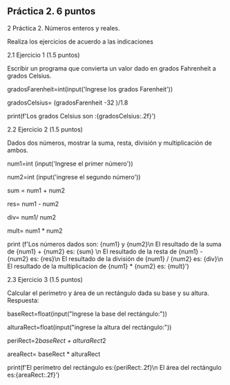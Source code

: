 ## Práctica 2. 6 puntos
2 Práctica 2. Números enteros y reales.

Realiza los ejercicios de acuerdo a las indicaciones

2.1 Ejercicio 1 (1.5 puntos)

Escribir un programa que convierta un valor dado en grados Fahrenheit a grados
Celsius.


gradosFarenheit=int(input('Ingrese los grados Farenheit'))


gradosCelsius= (gradosFarenheit -32 )/1.8


print(f'Los grados Celsius son :{gradosCelsius:.2f}')



2.2 Ejercicio 2 (1.5 puntos)

Dados dos números, mostrar la suma, resta, división y multiplicación de
ambos.


num1=int (input('Ingrese el primer número'))


num2=int (input('ingrese el segundo número'))


sum = num1 + num2


res= num1 - num2


div= num1/ num2


mult= num1 * num2


print (f'Los números dados son: {num1} y {num2}\n El resultado de la suma de {num1} + {num2} es: {sum} \n El resultado de la resta de {num1} - {num2} es: {res}\n El resultado de la división de {num1} / {num2} es: {div}\n El resultado de la multiplicacion de {num1} * {num2} es: {mult}')


2.3 Ejercicio 3 (1.5 puntos)

Calcular el perímetro y área de un rectángulo dada su base y su altura.
Respuesta:

baseRect=float(input("Ingrese la base del rectángulo:"))


alturaRect=float(input("ingrese la altura del rectángulo:"))


periRect=2*baseRect + alturaRect*2


areaRect= baseRect * alturaRect


print(f'El perímetro del rectángulo es:{periRect:.2f}\n El área del rectángulo es:{areaRect:.2f}')


